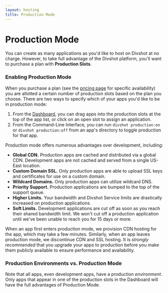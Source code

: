 ```yaml
---
layout: hosting
title: Production Mode
---
```


# Production Mode

<p class="lead">You can create as many applications as you'd like to host on
Divshot at no charge. However, to take full advantage of the Divshot platform,
you'll want to purchase a plan with <b>Production Slots</b>.</p>

### Enabling Production Mode

When you purchase a plan (see the [pricing page](http://www.divshot.com/pricing)
for specific availability) you are allotted a certain number of production slots
based on the plan you choose. There are two ways to specify which of your apps
you'd like to be in production mode:

1. From the [Dashboard](https://dashboard.divshot.com), you can drag apps into
   the production slots at the top of the app list, or click on an open slot
   to assign an application.
2. From the Command-Line Interface, you can run `divshot production:on` or
   `divshot production:off` from an app's directory to toggle production for
   that app.

Production mode offers numerous advantages over development, including:

* **Global CDN.** Production apps are cached and distributed via a global CDN.
  Development apps are not cached and served from a single US-East location.
* **Custom Domain SSL.** Only production apps are able to upload SSL
  keys and certificates for use on a custom domain.
* **Wildcard Domains.** Only production apps can utilize wildcard DNS.
* **Priority Support.** Production applications are bumped to the top of the
  support queue.
* **Higher Limits.** Your bandwidth and Divshot Service limits are drastically
  increased on production applications.
* **Soft Limits.** Development applications are cut off as soon as you reach
  their shared bandwidth limit. We won't cut off a production application until
  we've been unable to reach you for 15 days or more.

When an app first enters production mode, we provision CDN hosting for the
app, which may take a few minutes. Similarly, when an app leaves production
mode, we discontinue CDN and SSL hosting. It is *strongly recommended* that you
upgrade your apps to production before you make them publicly available to
ensure performance and availability.

### Production Environments vs. Production Mode

Note that all apps, even development apps, have a production *environment*. Only
apps that appear in one of the production slots in the Dashboard will have the
full advantages of Production Mode.